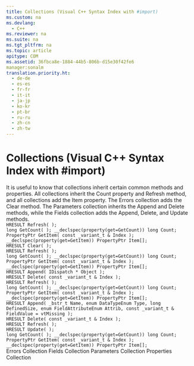 ```yaml
---
title: Collections (Visual C++ Syntax Index with #import)
ms.custom: na
ms.devlang: 
  - C++
ms.reviewer: na
ms.suite: na
ms.tgt_pltfrm: na
ms.topic: article
apitype: COM
ms.assetid: 36fbca8e-1884-44b5-806b-d15e30f42fe6
manager:sonalm
translation.priority.ht: 
  - de-de
  - es-es
  - fr-fr
  - it-it
  - ja-jp
  - ko-kr
  - pt-br
  - ru-ru
  - zh-cn
  - zh-tw
---
```

# Collections (Visual C++ Syntax Index with #import)
<?xml version="1.0" encoding="utf-8"?>
<developerReferenceWithoutSyntaxDocument xmlns="http://ddue.schemas.microsoft.com/authoring/2003/5" xmlns:xlink="http://www.w3.org/1999/xlink" xmlns:xsi="http://www.w3.org/2001/XMLSchema-instance" xsi:schemaLocation="http://ddue.schemas.microsoft.com/authoring/2003/5 http://dduestorage.blob.core.windows.net/ddueschema/developer.xsd">
  <introduction>
    <para>It is useful to know that collections inherit certain common methods and properties.</para>
    <para>All collections inherit the <legacyBold>Count</legacyBold> property and <legacyBold>Refresh</legacyBold> method, and all collections add the <legacyBold>Item</legacyBold> property. The <legacyBold>Errors</legacyBold> collection adds the <legacyBold>Clear</legacyBold> method. The <legacyBold>Parameters</legacyBold> collection inherits the <legacyBold>Append</legacyBold> and <legacyBold>Delete</legacyBold> methods, while the <legacyBold>Fields</legacyBold> collection adds the <legacyBold>Append</legacyBold>, <legacyBold>Delete</legacyBold>, and <legacyBold>Update</legacyBold> methods.</para>
  </introduction>
  <section>
    <title>Properties Collection</title>
    <content />
    <sections>
      <section>
        <title>Methods</title>
        <content>
          <code>HRESULT Refresh( );</code>
        </content>
      </section>
      <section>
        <title>Properties</title>
        <content>
          <code>long GetCount( ); __declspec(property(get=GetCount)) long Count;
PropertyPtr GetItem( const _variant_t &amp; Index ); __declspec(property(get=GetItem)) PropertyPtr Item[];</code>
        </content>
      </section>
    </sections>
  </section>
  <section>
    <title>Errors Collection</title>
    <content />
    <sections>
      <section>
        <title>Methods</title>
        <content>
          <code>HRESULT Clear( );
HRESULT Refresh( );</code>
        </content>
      </section>
      <section>
        <title>Properties</title>
        <content>
          <code>long GetCount( ); __declspec(property(get=GetCount)) long Count;
PropertyPtr GetItem( const _variant_t &amp; Index ); __declspec(property(get=GetItem)) PropertyPtr Item[];</code>
        </content>
      </section>
    </sections>
  </section>
  <section>
    <title>Parameters Collection</title>
    <content />
    <sections>
      <section>
        <title>Methods</title>
        <content>
          <code>HRESULT Append( IDispatch * Object );
HRESULT Delete( const _variant_t &amp; Index );
HRESULT Refresh( );</code>
        </content>
      </section>
      <section>
        <title>Properties</title>
        <content>
          <code>long GetCount( ); __declspec(property(get=GetCount)) long Count;
PropertyPtr GetItem( const _variant_t &amp; Index ); __declspec(property(get=GetItem)) PropertyPtr Item[];</code>
        </content>
      </section>
    </sections>
  </section>
  <section>
    <title>Fields Collection</title>
    <content />
    <sections>
      <section>
        <title>Methods</title>
        <content>
          <code>HRESULT Append( _bstr_t Name, enum DataTypeEnum Type, long DefinedSize, enum FieldAttributeEnum Attrib, const _variant_t &amp; FieldValue = vtMissing );
HRESULT Delete( const _variant_t &amp; Index );
HRESULT Refresh( );
HRESULT Update( );</code>
        </content>
      </section>
      <section>
        <title>Properties</title>
        <content>
          <code>long GetCount( ); __declspec(property(get=GetCount)) long Count;
PropertyPtr GetItem( const _variant_t &amp; Index ); __declspec(property(get=GetItem)) PropertyPtr Item[];</code>
        </content>
      </section>
    </sections>
  </section>
  <relatedTopics>
<link xlink:href="290819e1-7b39-4e1e-a93b-801257138b00">Errors Collection</link>
<link xlink:href="7c371474-b88f-4730-afa5-44163a0488d5">Fields Collection</link>
<link xlink:href="497cae10-3913-422a-9753-dcbb0a639b1b">Parameters Collection</link>
<link xlink:href="1d539aa8-ce0d-4418-ab03-8d0a3c1e9d82">Properties Collection</link>
</relatedTopics>
</developerReferenceWithoutSyntaxDocument>